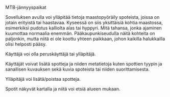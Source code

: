 MTB-jännyyspaikat

Sovelluksen avulla voi ylläpitää tietoja maastopyöräily spoteista, joissa on jotain erityistä tai haastavaa.
Kyseessä on siis yksittäisiä kohtia maastossa, esimerkiksi pudotus kalliolta alas tai hyppyri. Mitä tahansa, jonka ajaminen kuumottaa normaalia enemmän.
Pääkaupunkiseudulla näitä kohteita on paljonkin, mutta niitä ei ole koottu yhteen paikkaan, johon kaikilla halukkailla olisi helposti pääsy.

Käyttäjä voi olla peruskäyttäjä tai ylläpitäjä.

Käyttäjät voivat lisätä spotteja ja niiden metatietoja kuten spottien tyypin ja sanallisen kuvauksen sekä kuvia spoteista tai niiden suorittamisesta.

Ylläpitäjä voi lisätä/poistaa spotteja.

Spotit näkyvät kartalla ja niitä voi etsiä alueen mukaan.

